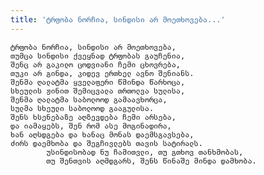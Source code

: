 ```yaml
---
title: 'ტრფობა ნორჩია, სინდისი არ მოეთხოვება...'
---
```


    ტრფობა ნორჩია, სინდისი არ მოეთხოვება,
    თუმცა სინდისი ქვეყნად ტრფობას გაუჩენია,
    შენც არ გაკილო ცოდვიანი ჩემი ცხოვრება,
    თუკი არ გინდა, კიდევ ერთხელ ავნო შენიანს.
    შენმა ღალატმა ყველაფერი წმინდა წარხოცა,
    სხეულის ჟინით შემიცვალა თრთოლვა სულისა,
    შენმა ღალატმა საბოლოოდ გამაავხორცა,
    სულმა სხეული საბოლოოდ გააგულისა.
    შენს ხსენებაზე აღზევდება ჩემი არსება,
    და იამაყებს, შენ რომ ასე მოგინადირა,
    ხან აღსდგება და ხანაც მონას დაემსგავსება,
    ძირს დაემხობა და შეგჩივლებს თავის სატირალს.
            უსინდისობად ნუ ჩამითვლი, თუ გთხოვ თანხმობას,
            თუ შენთვის აღმდგარს, შენს წინაშე მინდა დამხობა.
